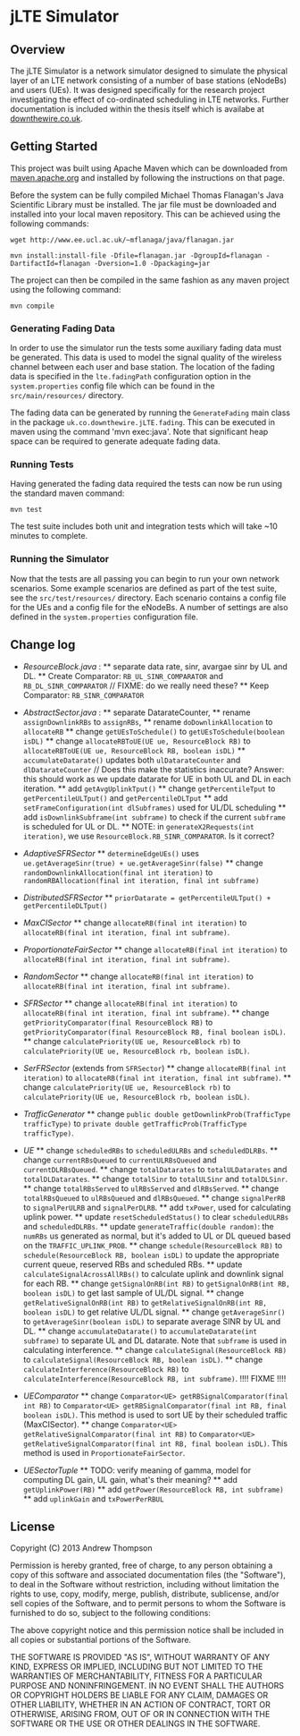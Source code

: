 # jLTE Simulator

## Overview 

The jLTE Simulator is a network simulator designed to simulate the
physical layer of an LTE network consisting of a number of base
stations (eNodeBs) and users (UEs). It was designed specifically for
the research project investigating the effect of co-ordinated
scheduling in LTE networks. Further documentation is included within
the thesis itself which is availabe at [downthewire.co.uk][1].

## Getting Started 
This project was built using Apache Maven which can be downloaded from 
[maven.apache.org][2] and installed by following the instructions on that 
page.

Before the system can be fully compiled Michael Thomas Flanagan's Java 
Scientific Library must be installed. The jar file must be downloaded 
and installed into your local maven repository. This can be achieved using
the following commands:

`wget http://www.ee.ucl.ac.uk/~mflanaga/java/flanagan.jar`

`mvn install:install-file -Dfile=flanagan.jar -DgroupId=flanagan -DartifactId=flanagan -Dversion=1.0 -Dpackaging=jar`

The project can then be compiled in the same fashion as any maven
project using the following command:

`mvn compile`


### Generating Fading Data 

In order to use the simulator run the tests some auxiliary fading data
must be generated. This data is used to model the signal quality of
the wireless channel between each user and base station. The location
of the fading data is specified in the `lte.fadingPath` configuration
option in the `system.properties` config file which can be found in
the `src/main/resources/` directory.

The fading data can be generated by running the `GenerateFading` main
class in the package `uk.co.downthewire.jLTE.fading`. This can be 
executed in maven using the command 'mvn exec:java'. Note that significant 
heap space can be required to generate adequate fading data.

### Running Tests

Having generated the fading data required the tests can now be run
using the standard maven command:

`mvn test`

The test suite includes both unit and integration tests which will
take ~10 minutes to complete.

### Running the Simulator

Now that the tests are all passing you can begin to run your own
network scenarios. Some example scenarios are defined as part of the
test suite, see the `src/test/resources/` directory. Each scenario
contains a config file for the UEs and a config file for the eNodeBs.
A number of settings are also defined in the `system.properties`
configuration file. 

## Change log
* *ResourceBlock.java* : 
** separate data rate, sinr, avargae sinr by UL and DL. 
** Create Comparator: `RB_UL_SINR_COMPARATOR` and `RB_DL_SINR_COMPARATOR` // FIXME: do we really need these?
** Keep Comparator: `RB_SINR_COMPARATOR`

* *AbstractSector.java* : 
** separate DatarateCounter, 
** rename `assignDownlinkRBs` to `assignRBs`, 
** rename `doDownlinkAllocation` to `allocateRB` 
** change `getUEsToSchedule()` to `getUEsToSchedule(boolean isDL)`
** change `allocateRBToUE(UE ue, ResourceBlock RB)` to `allocateRBToUE(UE ue, ResourceBlock RB, boolean isDL)` 
** `accumulateDatarate()` updates both `ulDatarateCounter` and `dlDatarateCounter`  // Does this make the statistics inaccurate? Answer: this should work as we update datarate for UE in both UL and DL in each iteration.
** add `getAvgUplinkTput()`
** change `getPercentileTput` to `getPercentileULTput()` and `getPercentileDLTput`
** add `setFrameConfiguration(int dlSubframes)` used for UL/DL scheduling
** add `isDownlinkSubframe(int subframe)` to check if the current `subframe` is scheduled for UL or DL. 
** NOTE: in `generateX2Requests(int iteration)`, we use `ResourceBlock.RB_SINR_COMPARATOR`. Is it correct?

* *AdaptiveSFRSector* 
** `determineEdgeUEs()` uses `ue.getAverageSinr(true) + ue.getAverageSinr(false)` 
** change `randomDownlinkAllocation(final int iteration)` to `randomRBAllocation(final int iteration, final int subframe)`

* *DistributedSFRSector*
** `priorDatarate = getPercentileULTput() + getPercentileDLTput()`

* *MaxCISector*
** change `allocateRB(final int iteration)` to `allocateRB(final int iteration, final int subframe)`.

* *ProportionateFairSector*
** change `allocateRB(final int iteration)` to `allocateRB(final int iteration, final int subframe)`. 

* *RandomSector*
** change `allocateRB(final int iteration)` to `allocateRB(final int iteration, final int subframe)`. 

* *SFRSector*
** change `allocateRB(final int iteration)` to `allocateRB(final int iteration, final int subframe)`.
** change `getPriorityComparator(final ResourceBlock RB)` to `getPriorityComparator(final ResourceBlock RB, final boolean isDL)`.
** change `calculatePriority(UE ue, ResourceBlock rb)` to `calculatePriority(UE ue, ResourceBlock rb, boolean isDL)`.

* *SerFRSector* (extends from `SFRSector`)
** change `allocateRB(final int iteration)` to `allocateRB(final int iteration, final int subframe)`.
** change `calculatePriority(UE ue, ResourceBlock rb)` to `calculatePriority(UE ue, ResourceBlock rb, boolean isDL)`.

* *TrafficGenerator*
** change `public double getDownlinkProb(TrafficType trafficType)` to `private double getTrafficProb(TrafficType trafficType)`.

* *UE*
** change `scheduledRBs` to `scheduledULRBs` and `scheduledDLRBs`.
** change `currentRBsQueued` to `currentULRBsQueued` and `currentDLRBsQueued`.
** change `totalDatarates` to `totalULDatarates` and `totalDLDatarates`.
** change `totalSinr` to `totalULSinr` and `totalDLSinr`.
** change `totalRBsServed` to `ulRBsServed` and `dlRBsServed`.
** change `totalRBsQueued` to `ulRBsQueued` and `dlRBsQueued`.
** change `signalPerRB` to `signalPerULRB` and `signalPerDLRB`.
** add `txPower`, used for calculating uplink power.
** update `resetScheduledStatus()` to clear `scheduledULRBs` and `scheduledDLRBs`.
** update `generateTraffic(double random)`: the `numRBs` us generated as normal, but it's added to UL or DL queued based on the `TRAFFIC_UPLINK_PROB`.
** change `schedule(ResourceBlock RB)` to `schedule(ResourceBlock RB, boolean isDL)` to update the appropriate current queue, reserved RBs and scheduled RBs.
** update `calculateSignalAcrossAllRBs()` to calculate uplink and downlink signal for each RB.
** change `getSignalOnRB(int RB)` to `getSignalOnRB(int RB, boolean isDL)` to get last sample of UL/DL signal.
** change `getRelativeSignalOnRB(int RB)` to `getRelativeSignalOnRB(int RB, boolean isDL)` to get relative UL/DL signal.
** change `getAverageSinr()` to `getAverageSinr(boolean isDL)` to separate average SINR by UL and DL.
** change `accumulateDatarate()` to `accumulateDatarate(int subframe)` to separate UL and DL datarate. Note that `subframe` is used in calculating interference.
** change `calculateSignal(ResourceBlock RB)` to `calculateSignal(ResourceBlock RB, boolean isDL)`.
** change `calculateInterference(ResourceBlock RB)` to `calculateInterference(ResourceBlock RB, int subframe)`. !!!! FIXME !!!!

* *UEComparator*
** change `Comparator<UE> getRBSignalComparator(final int RB)` to `Comparator<UE> getRBSignalComparator(final int RB, final boolean isDL)`. This method is used to sort UE by their scheduled traffic (MaxCISector).
** change `Comparator<UE> getRelativeSignalComparator(final int RB)` to `Comparator<UE> getRelativeSignalComparator(final int RB, final boolean isDL)`. This method is used in `ProportionateFairSector`.

* *UESectorTuple* 
** TODO: verify meaning of gamma, model for computing DL gain, UL gain, what's their meaning? 
** add `getUplinkPower(RB)`
** add `getPower(ResourceBlock RB, int subframe)`
** add `uplinkGain` and `txPowerPerRBUL`


## License

Copyright (C) 2013 Andrew Thompson

Permission is hereby granted, free of charge, to any person obtaining
a copy of this software and associated documentation files (the
"Software"), to deal in the Software without restriction, including
without limitation the rights to use, copy, modify, merge, publish,
distribute, sublicense, and/or sell copies of the Software, and to
permit persons to whom the Software is furnished to do so, subject to
the following conditions:

The above copyright notice and this permission notice shall be
included in all copies or substantial portions of the Software.

THE SOFTWARE IS PROVIDED "AS IS", WITHOUT WARRANTY OF ANY KIND,
EXPRESS OR IMPLIED, INCLUDING BUT NOT LIMITED TO THE WARRANTIES OF
MERCHANTABILITY, FITNESS FOR A PARTICULAR PURPOSE AND NONINFRINGEMENT.
IN NO EVENT SHALL THE AUTHORS OR COPYRIGHT HOLDERS BE LIABLE FOR ANY
CLAIM, DAMAGES OR OTHER LIABILITY, WHETHER IN AN ACTION OF CONTRACT,
TORT OR OTHERWISE, ARISING FROM, OUT OF OR IN CONNECTION WITH THE
SOFTWARE OR THE USE OR OTHER DEALINGS IN THE SOFTWARE.



[1]:http://downthewire.co.uk/
[2]:http://maven.apache.org/download.cgi
